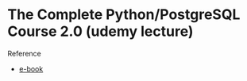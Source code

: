 # The Complete Python/PostgreSQL Course 2.0 (udemy lecture)
Reference
- [e-book](https://pysql.tecladocode.com/)
